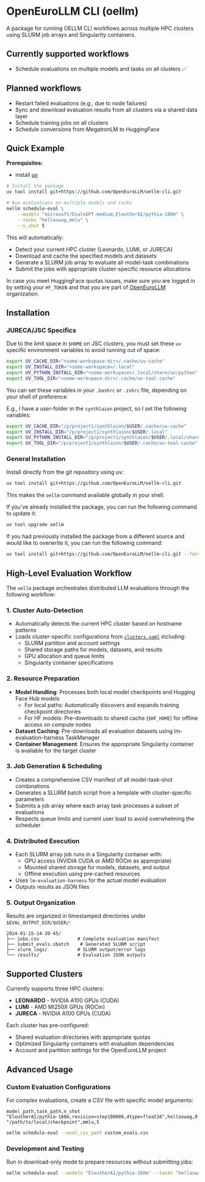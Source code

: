 # OpenEuroLLM CLI (oellm)

A package for running OELLM CLI workflows across multiple HPC clusters using SLURM job arrays and Singularity containers. 

## Currently supported workflows
-  Schedule evaluations on multiple models and tasks on all clusters ✅

## Planned workflows
- Restart failed evaluations (e.g., due to node failures)
- Sync and download evaluation results from all clusters via a shared data layer
- Schedule training jobs on all clusters
- Schedule conversions from MegatronLM to HuggingFace

## Quick Example

**Prerequisites:**
- install [uv](https://docs.astral.sh/uv/#installation)

```bash
# Install the package
uv tool install git+https://github.com/OpenEuroLLM/oellm-cli.git

# Run evaluations on multiple models and tasks
oellm schedule-eval \
    --models "microsoft/DialoGPT-medium,EleutherAI/pythia-160m" \
    --tasks "hellaswag,mmlu" \
    --n_shot 5
```

This will automatically:
- Detect your current HPC cluster (Leonardo, LUMI, or JURECA)
- Download and cache the specified models and datasets
- Generate a SLURM job array to evaluate all model-task combinations
- Submit the jobs with appropriate cluster-specific resource allocations

In case you meet HuggingFace quotas issues, make sure you are logged in by setting your `HF_TOKEN` and that you are part of [OpenEuroLLM](https://huggingface.co/OpenEuroLLM) organization. 


## Installation

### JURECA/JSC Specifics

Due to the limit space in `$HOME` on JSC clusters, you must set these `uv` specific environment variables to avoid running out of space:

```bash
export UV_CACHE_DIR="<some-workspace-dir>/.cache/uv-cache"
export UV_INSTALL_DIR="<some-workspace>/.local"
export UV_PYTHON_INSTALL_DIR="<some-workspace>/.local/share/uv/python"
export UV_TOOL_DIR="<some-workspace-dir>/.cache/uv-tool-cache"
```

You can set these variables in your `.bashrc` or `.zshrc` file, depending on your shell of preference.

E.g., I have a user-folder in the `synthlaion` project, so I set the following variables:
```bash
export UV_CACHE_DIR="/p/project1/synthlaion/$USER/.cache/uv-cache"
export UV_INSTALL_DIR="/p/project1/synthlaion/$USER/.local"
export UV_PYTHON_INSTALL_DIR="/p/project1/synthlaion/$USER/.local/share/uv/python"
export UV_TOOL_DIR="/p/project1/synthlaion/$USER/.cache/uv-tool-cache"
```

### General Installation

Install directly from the git repository using uv:

```bash
uv tool install git+https://github.com/OpenEuroLLM/oellm-cli.git
```

This makes the `oellm` command available globally in your shell.

If you've already installed the package, you can run the following command to update it:
```bash
uv tool upgrade oellm
```

If you had previously installed the package from a different source and would like to overwrite it, you can run the following command:
```bash
uv tool install git+https://github.com/OpenEuroLLM/oellm-cli.git --force
```

## High-Level Evaluation Workflow

The `oellm` package orchestrates distributed LLM evaluations through the following workflow:

### 1. **Cluster Auto-Detection**
- Automatically detects the current HPC cluster based on hostname patterns
- Loads cluster-specific configurations from [`clusters.yaml`](oellm/clusters.yaml) including:
  - SLURM partition and account settings
  - Shared storage paths for models, datasets, and results
  - GPU allocation and queue limits
  - Singularity container specifications

### 2. **Resource Preparation**
- **Model Handling**: Processes both local model checkpoints and Hugging Face Hub models
  - For local paths: Automatically discovers and expands training checkpoint directories
  - For HF models: Pre-downloads to shared cache (`$HF_HOME`) for offline access on compute nodes
- **Dataset Caching**: Pre-downloads all evaluation datasets using lm-evaluation-harness TaskManager
- **Container Management**: Ensures the appropriate Singularity container is available for the target cluster

### 3. **Job Generation & Scheduling**
- Creates a comprehensive CSV manifest of all model-task-shot combinations
- Generates a SLURM batch script from a template with cluster-specific parameters
- Submits a job array where each array task processes a subset of evaluations
- Respects queue limits and current user load to avoid overwhelming the scheduler

### 4. **Distributed Execution**
- Each SLURM array job runs in a Singularity container with:
  - GPU access (NVIDIA CUDA or AMD ROCm as appropriate)
  - Mounted shared storage for models, datasets, and output
  - Offline execution using pre-cached resources
- Uses `lm-evaluation-harness` for the actual model evaluation
- Outputs results as JSON files

### 5. **Output Organization**
Results are organized in timestamped directories under `$EVAL_OUTPUT_DIR/$USER/`:
```
2024-01-15-14-30-45/
├── jobs.csv              # Complete evaluation manifest
├── submit_evals.sbatch    # Generated SLURM script
├── slurm_logs/           # SLURM output/error logs
└── results/              # Evaluation JSON outputs
```

## Supported Clusters

Currently supports three HPC clusters:

- **LEONARDO** - NVIDIA A100 GPUs (CUDA)
- **LUMI** - AMD MI250X GPUs (ROCm)
- **JURECA** - NVIDIA A100 GPUs (CUDA)

Each cluster has pre-configured:
- Shared evaluation directories with appropriate quotas
- Optimized Singularity containers with evaluation dependencies
- Account and partition settings for the OpenEuroLLM project

## Advanced Usage

### Custom Evaluation Configurations
For complex evaluations, create a CSV file with specific model arguments:

```csv
model_path,task_path,n_shot
"EleutherAI/pythia-160m,revision=step100000,dtype=float16",hellaswag,0
"/path/to/local/checkpoint",mmlu,5
```

```bash
oellm schedule-eval --eval_csv_path custom_evals.csv
```

### Development and Testing
Run in download-only mode to prepare resources without submitting jobs:

```bash
oellm schedule-eval --models "EleutherAI/pythia-160m" --tasks "hellaswag" --n_shot 0 --download_only True
```
